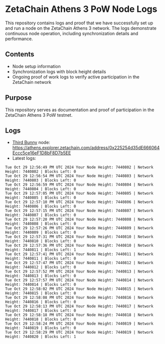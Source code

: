 # ZetaChain Athens 3 PoW Node Logs
This repository contains logs and proof that we have successfully set up and run a node on the ZetaChain Athens 3 network. The logs demonstrate continuous node operation, including synchronization details and performance.

## Contents
- Node setup information
- Synchronization logs with block height details
- Ongoing proof of work logs to verify active participation in the ZetaChain network

## Purpose
This repository serves as documentation and proof of participation in the ZetaChain Athens 3 PoW testnet.

## Logs

- [Third Bunny](https://thirdbunny.xyz/) node: https://athens.explorer.zetachain.com/address/0x225254d35dE666064Eccc5ce16eF1D8bF8D7b5EE
- Latest logs:
```
Tue Oct 29 12:56:49 PM UTC 2024 Your Node Height: 7440802 | Network Height: 7440802 | Blocks Left: 0
Tue Oct 29 12:56:54 PM UTC 2024 Your Node Height: 7440803 | Network Height: 7440803 | Blocks Left: 0
Tue Oct 29 12:56:59 PM UTC 2024 Your Node Height: 7440804 | Network Height: 7440804 | Blocks Left: 0
Tue Oct 29 12:57:05 PM UTC 2024 Your Node Height: 7440805 | Network Height: 7440805 | Blocks Left: 0
Tue Oct 29 12:57:10 PM UTC 2024 Your Node Height: 7440806 | Network Height: 7440806 | Blocks Left: 0
Tue Oct 29 12:57:15 PM UTC 2024 Your Node Height: 7440807 | Network Height: 7440807 | Blocks Left: 0
Tue Oct 29 12:57:20 PM UTC 2024 Your Node Height: 7440808 | Network Height: 7440808 | Blocks Left: 0
Tue Oct 29 12:57:26 PM UTC 2024 Your Node Height: 7440809 | Network Height: 7440809 | Blocks Left: 0
Tue Oct 29 12:57:31 PM UTC 2024 Your Node Height: 7440810 | Network Height: 7440810 | Blocks Left: 0
Tue Oct 29 12:57:36 PM UTC 2024 Your Node Height: 7440810 | Network Height: 7440811 | Blocks Left: 1
Tue Oct 29 12:57:41 PM UTC 2024 Your Node Height: 7440811 | Network Height: 7440811 | Blocks Left: 0
Tue Oct 29 12:57:47 PM UTC 2024 Your Node Height: 7440812 | Network Height: 7440812 | Blocks Left: 0
Tue Oct 29 12:57:52 PM UTC 2024 Your Node Height: 7440813 | Network Height: 7440813 | Blocks Left: 0
Tue Oct 29 12:57:57 PM UTC 2024 Your Node Height: 7440814 | Network Height: 7440814 | Blocks Left: 0
Tue Oct 29 12:58:02 PM UTC 2024 Your Node Height: 7440815 | Network Height: 7440815 | Blocks Left: 0
Tue Oct 29 12:58:08 PM UTC 2024 Your Node Height: 7440816 | Network Height: 7440816 | Blocks Left: 0
Tue Oct 29 12:58:13 PM UTC 2024 Your Node Height: 7440817 | Network Height: 7440817 | Blocks Left: 0
Tue Oct 29 12:58:18 PM UTC 2024 Your Node Height: 7440818 | Network Height: 7440818 | Blocks Left: 0
Tue Oct 29 12:58:24 PM UTC 2024 Your Node Height: 7440819 | Network Height: 7440819 | Blocks Left: 0
Tue Oct 29 12:58:29 PM UTC 2024 Your Node Height: 7440819 | Network Height: 7440820 | Blocks Left: 1
```
